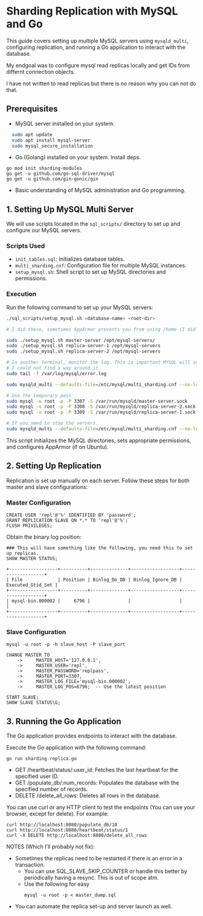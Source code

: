 # Sharding Replication with MySQL and Go

This guide covers setting up multiple MySQL servers using `mysqld_multi`, configuring replication, and running a Go application to interact with the database.

My endgoal was to configure mysql read replicas locally and get IDs from differnt connection objects. 

I have not written to read replicas but there is no reason why you can not do that. 

## Prerequisites

- MySQL server installed on your system.

```bash
  sudo apt update
  sudo apt install mysql-server
  sudo mysql_secure_installation
```

- Go (Golang) installed on your system. Install deps.

```
go mod init sharding-modules
go get -u github.com/go-sql-driver/mysql
go get -u github.com/gin-gonic/gin
```

- Basic understanding of MySQL administration and Go programming.

## 1. Setting Up MySQL Multi Server

We will use scripts located in the `sql_scripts/` directory to set up and configure our MySQL servers.

### Scripts Used

- `init_tables.sql`: Initializes database tables.
- `multi_sharding.cnf`: Configuration file for multiple MySQL instances.
- `setup_mysql.sh`: Shell script to set up MySQL directories and permissions.

### Execution

Run the following command to set up your MySQL servers:

```bash
./sql_scripts/setup_mysql.sh <database-name> <root-dir>

# I did these, sometimes AppArmor prevents you from using /home (I did not look into it much):

sudo ./setup_mysql.sh master-server /opt/mysql-servers/
sudo ./setup_mysql.sh replica-server-1 /opt/mysql-servers
sudo ./setup_mysql.sh replica-server-2 /opt/mysql-servers

# In another terminal, monitor the log. This is important MYSQL will set up a temporary root password for Master and Replicas, which you need to set up your users.
# I could not find a way around it.
sudo tail -f /var/log/mysql/error.log

sudo mysqld_multi --defaults-file=/etc/mysql/multi_sharding.cnf --no-log start

# Use the temporary pass
sudo mysql -u root -p -P 3307 -S /var/run/mysqld/master-server.sock
sudo mysql -u root -p -P 3308 -S /var/run/mysqld/replica-server-2.sock
sudo mysql -u root -p -P 3309 -S /var/run/mysqld/replica-server-1.sock

# If you need to stop the servers.
sudo mysqld_multi --defaults-file=/etc/mysql/multi_sharding.cnf --no-log stop
```

This script initializes the MySQL directories, sets appropriate permissions, and configures AppArmor (if on Ubuntu).

## 2. Setting Up Replication

Replication is set up manually on each server. Follow these steps for both master and slave configurations:

### Master Configuration

```
CREATE USER 'repl'@'%' IDENTIFIED BY 'password';
GRANT REPLICATION SLAVE ON *.* TO 'repl'@'%';
FLUSH PRIVILEGES;
```

Obtain the binary log position:

```
### This will have something like the following, you need this to set up replicas.
SHOW MASTER STATUS;

+------------------+----------+--------------+------------------+-------------------+
| File             | Position | Binlog_Do_DB | Binlog_Ignore_DB | Executed_Gtid_Set |
+------------------+----------+--------------+------------------+-------------------+
| mysql-bin.000002 |     6796 |              |                  |                   |
+------------------+----------+--------------+------------------+-------------------+
```

### Slave Configuration

```
mysql -u root -p -h slave_host -P slave_port

CHANGE MASTER TO
    ->     MASTER_HOST='127.0.0.1',
    ->     MASTER_USER='repl',
    ->     MASTER_PASSWORD='replpass',
    ->     MASTER_PORT=3307,
    ->     MASTER_LOG_FILE='mysql-bin.000002',
    ->     MASTER_LOG_POS=6796;  -- Use the latest position

START SLAVE;
SHOW SLAVE STATUS\G;
```

## 3. Running the Go Application

The Go application provides endpoints to interact with the database.

Execute the Go application with the following command:

```
go run sharding-replica.go
```

- GET /heartbeat/status/:user_id: Fetches the last heartbeat for the specified user ID.
- GET /populate_db/:num_records: Populates the database with the specified number of records.
- DELETE /delete_all_rows: Deletes all rows in the database.

You can use curl or any HTTP client to test the endpoints (You can use your browser, except for delete).  For example:

```
curl http://localhost:8080/populate_db/10
curl http://localhost:8080/heartbeat/status/1
curl -X DELETE http://localhost:8080/delete_all_rows
```

NOTES (Which I'll probably not fix):

- Sometimes the replicas need to be restarted if there is an error in a transaction.
    - You can use SQL_SLAVE_SKIP_COUNTER or handle this better by periodically having a resync. This is out of scope atm.
    - Use the following for easy 
        ``` 
        mysql -u root -p < master_dump.sql  
        ```
- You can automate the replica set-up and server launch as well.
